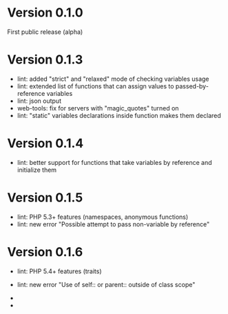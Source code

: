 Version 0.1.0
==============
First public release (alpha)

Version 0.1.3
==============
- lint: added "strict" and "relaxed" mode of checking variables usage
- lint: extended list of functions that can assign values to passed-by-reference variables
- lint: json output
- web-tools: fix for servers with "magic_quotes" turned on
- lint: "static" variables declarations inside function makes them declared

Version 0.1.4
==============
- lint: better support for functions that take variables by reference and initialize them

Version 0.1.5
==============
- lint: PHP 5.3+ features (namespaces, anonymous functions)
- lint: new error "Possible attempt to pass non-variable by reference"

Version 0.1.6
==============
- lint: PHP 5.4+ features (traits)
- lint: new error "Use of self:: or parent:: outside of class scope"


-
-
